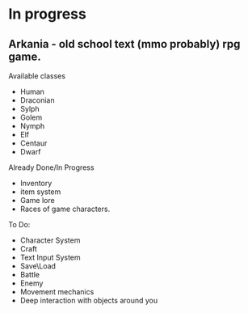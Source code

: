 # In progress

## Arkania - old school text (mmo probably) rpg game.

Available classes
- Human
- Draconian 
- Sylph
- Golem
- Nymph
- Elf
- Centaur
- Dwarf



Already Done/In Progress
- Inventory
- item system
- Game lore
- Races of game characters.
  
To Do:
- Character System
- Craft
- Text Input System
- Save\Load
- Battle
- Enemy
- Movement mechanics
- Deep interaction with objects around you
